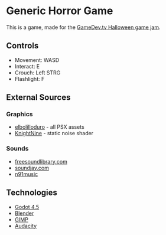 # Generic Horror Game

This is a game, made for the [GameDev.tv Halloween game jam](https://itch.io/jam/gamedevtv-halloween-jam-2025).

## Controls
- Movement: WASD
- Interact: E
- Crouch: Left STRG
- Flashlight: F

## External Sources
### Graphics 
- [elbolilloduro](https://elbolilloduro.itch.io/) - all PSX assets
- [KnightNine](https://godotshaders.com/shader/the-pain-shader/) - static noise shader

### Sounds
- [freesoundlibrary.com](https://www.freesoundslibrary.com)
- [soundjay.com](https://www.soundjay.com)
- [n91music](https://n91music.itch.io/)

## Technologies
- [Godot 4.5](https://godotengine.org/)
- [Blender](https://www.blender.org/)
- [GIMP](https://www.gimp.org/)
- [Audacity](https://www.audacityteam.org/)
